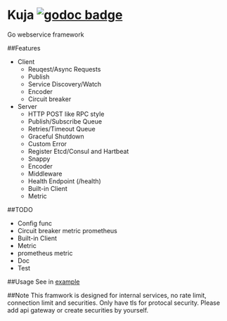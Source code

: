 Kuja [![godoc badge](http://godoc.org/github.com/plimble/kuja?status.png)](http://godoc.org/github.com/plimble/kuja)
========

Go webservice framework

##Features
- Client
    - Reuqest/Async Requests
    - Publish
    - Service Discovery/Watch
    - Encoder
    - Circuit breaker
- Server
    - HTTP POST like RPC style
    - Publish/Subscribe Queue
    - Retries/Timeout Queue
    - Graceful Shutdown
    - Custom Error
    - Register Etcd/Consul and Hartbeat
    - Snappy
    - Encoder
    - Middleware
    - Health Endpoint (/health)
    - Built-in Client
    - Metric

##TODO
- Config func
- Circuit breaker metric prometheus
- Built-in Client
- Metric
- prometheus metric
- Doc
- Test

##Usage
See in [example](https://github.com/plimble/kuja/tree/master/example)

##Note
This framwork is designed for internal services, no rate limit, connection limit and securities.
Only have tls for protocal security. Please add api gateway or create securities by yourself.


